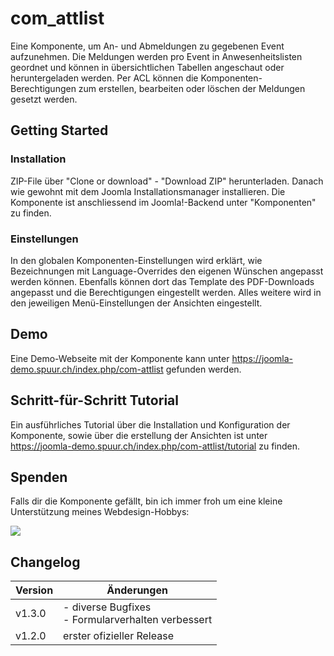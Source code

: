 # com_attlist
Eine Komponente, um An- und Abmeldungen zu gegebenen Event aufzunehmen. Die Meldungen werden pro Event in Anwesenheitslisten geordnet und können in übersichtlichen Tabellen angeschaut oder heruntergeladen werden. Per ACL können die Komponenten-Berechtigungen zum erstellen, bearbeiten oder löschen der Meldungen gesetzt werden.

## Getting Started
### Installation
ZIP-File über "Clone or download" - "Download ZIP" herunterladen. Danach wie gewohnt mit dem Joomla Installationsmanager installieren. Die Komponente ist anschliessend im Joomla!-Backend unter "Komponenten" zu finden.

### Einstellungen
In den globalen Komponenten-Einstellungen wird erklärt, wie Bezeichnungen mit Language-Overrides den eigenen Wünschen angepasst werden können. Ebenfalls können dort das Template des PDF-Downloads angepasst und die Berechtigungen eingestellt werden.
Alles weitere wird in den jeweiligen Menü-Einstellungen der Ansichten eingestellt.

## Demo
Eine Demo-Webseite mit der Komponente kann unter https://joomla-demo.spuur.ch/index.php/com-attlist gefunden werden.

## Schritt-für-Schritt Tutorial
Ein ausführliches Tutorial über die Installation und Konfiguration der Komponente, sowie über die erstellung der Ansichten ist unter https://joomla-demo.spuur.ch/index.php/com-attlist/tutorial zu finden.

## Spenden
Falls dir die Komponente gefällt, bin ich immer froh um eine kleine Unterstützung meines Webdesign-Hobbys:

[![](https://www.paypalobjects.com/de_DE/CH/i/btn/btn_donateCC_LG.gif)](https://www.paypal.com/cgi-bin/webscr?cmd=_s-xclick&hosted_button_id=C28HUM53S6EC2&source=url)

## Changelog
Version |Änderungen
--------|----------
v1.3.0 | - diverse Bugfixes<br>- Formularverhalten verbessert
v1.2.0| erster ofizieller Release
